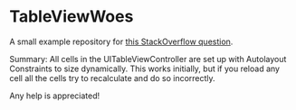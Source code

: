 # TableViewWoes

A small example repository for [this StackOverflow question](http://stackoverflow.com/q/29434201/571461). 

Summary: All cells in the UITableViewController are set up with Autolayout Constraints to size dynamically. This works initially, but if you reload any cell all the cells try to recalculate and do so incorrectly. 

Any help is appreciated!
